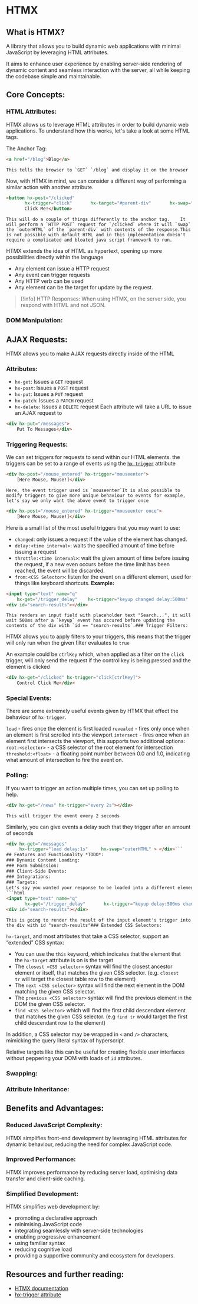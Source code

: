# HTMX
## What is HTMX?
A library that allows you to build dynamic web applications with minimal JavaScript by leveraging HTML attributes.

It aims to enhance user experience by enabling server-side rendering of dynamic content and seamless interaction with the server, all while keeping the codebase simple and maintainable.
## Core Concepts:
### HTML Attributes:
HTMX allows us to leverage HTML attributes in order to build dynamic web applications. To understand how this works, let's take a look at some HTML tags.

The Anchor Tag:
```HTMl
<a href="/blog">Blog</a>
```
    This tells the browser to `GET` `/blog` and display it on the browser
Now, with HTMX in mind, we can consider a different way of performing a similar action with another attribute.
```HTML
<button hx-post="/clicked"
       hx-trigger="click"       hx-target="#parent-div"       hx-swap="outerHTML">
       Click Me!</button>
```
    This will do a couple of things differently to the anchor tag.    It will perform a `HTTP POST` request for `/clicked` where it will `swap` the `outerHTML` of the `parent-div` with contents of the response.This is not possible with default HTML and in this implementation doesn't require a complicated and bloated java script framework to run.

HTMX extends the idea of HTML as hypertext, opening up more possibilities directly within the language
- Any element can issue a HTTP request
- Any event can trigger requests
- Any HTTP verb can be used
- Any element can be the target for update by the request.

>[!info] HTTP Responses:
>When using HTMX, on the server side, you respond with HTML and not JSON.
### DOM Manipulation:
## AJAX Requests:
HTMX allows you to make AJAX requests directly inside of the HTML
### Attributes:
- `hx-get`: Issues a `GET` request
- `hx-post`: Issues a `POST` request
- `hx-put`: Issues a `PUT` request
- `hx-patch`: Issues a `PATCH` request
- `hx-delete`: Issues a `DELETE` request
Each attribute will take a URL to issue an AJAX request to
```html
<div hx-put="/messages">
    Put To Messages</div>
```
### Triggering Requests:
We can set triggers for requests to send within our HTML elements.
the triggers can be set to a range of events using the [`hx-trigger`](https://htmx.org/attributes/hx-trigger/) attribute
```html
<div hx-post="/mouse_entered" hx-trigger="mouseenter">
    [Here Mouse, Mouse!]</div>
```
    Here, the event trigger used is `mouseenter`It is also possible to modify triggers to give more unique behaviour to events for example, let's say we only want the above event to trigger once
```html
<div hx-post="/mouse_entered" hx-trigger="mouseenter once">
    [Here Mouse, Mouse!]</div>
```
Here is a small list of the most useful triggers that you may want to use:
- `changed`: only issues a request if the value of the element has changed.
- `delay:<time interval>`: waits the specified amount of time before issuing a request
- `throttle:<time interval>`: wait the given amount of time before issuing the request, if a new even occurs before the time limit has been reached, the event will be discarded.
- `from:<CSS Selector>`: listen for the event on a different element, used for things like keyboard shortcuts.
**Example:**
```html
<input type="text" name="q"
    hx-get="/trigger_delay"    hx-trigger="keyup changed delay:500ms"    hx-target="#search-results"    placeholder="Search...">
<div id="search-results"></div>
```
    This renders an input field with placeholder text "Search...", it will wait 500ms after a `keyup` event has occured before updating the contents of the div with `id == "search-results`.### Trigger Filters:
HTMX allows you to apply filters to your triggers, this means that the trigger will only run when the given filter evaluates to `true`

An example could be `ctrlKey` which, when applied as a filter on the `click` trigger, will only send the request if the control key is being pressed and the element is clicked
```html
<div hx-get="/clicked" hx-trigger="click[ctrlKey]">
    Control Click Me</div>
```
### Special Events:
There are some extremely useful events given by HTMX that effect the behaviour of `hx-trigger`.

`load` - fires once the element is first loaded
`revealed` - fires only once when an element is first scrolled into the viewport
`intersect` - fires once when an element first intersects the viewport, this supports two additional options:
    `root:<selector>` - a CSS selector of the root element for intersection
    `threshold:<float>` - a floating point number between 0.0 and 1.0, indicating what amount of intersection to fire the event on.
### Polling:
If you want to trigger an action multiple times, you can set up polling to help.
```html
<div hx-get="/news" hx-trigger="every 2s"></div>
```
    This will trigger the event every 2 seconds
Similarly, you can give events a delay such that they trigger after an amount of seconds
```html
<div hx-get="/messages"
     hx-trigger="load delay:1s"     hx-swap="outerHTML" > </div>```
## Features and Functionality *TODO*:
### Dynamic Content Loading:
### Form Submission:
### Client-Side Events:
### Integrations:
### Targets:
Let's say you wanted your response to be loaded into a different element other than the one that is making the request, we can do this by using `hx-target` attribute
```html
<input type="text" name="q"
       hx-get="/trigger_delay"       hx-trigger="keyup delay:500ms changed"       hx-target="#search-results"       placeholder="Search...">
<div id="search-results"></div>
```
    This is going to render the result of the input elememt's trigger into the div with id "search-results"### Extended CSS Selectors:
`hx-target`, and most attributes that take a CSS selector, support an “extended” CSS syntax:

- You can use the `this` keyword, which indicates that the element that the `hx-target` attribute is on is the target
- The `closest <CSS selector>` syntax will find the closest ancestor element or itself, that matches the given CSS selector. (e.g. `closest tr` will target the closest table row to the element)
- The `next <CSS selector>` syntax will find the next element in the DOM matching the given CSS selector.
- The `previous <CSS selector>` syntax will find the previous element in the DOM the given CSS selector.
- `find <CSS selector>` which will find the first child descendant element that matches the given CSS selector. (e.g `find tr` would target the first child descendant row to the element)

In addition, a CSS selector may be wrapped in `<` and `/>` characters, mimicking the query literal syntax of hyperscript.

Relative targets like this can be useful for creating flexible user interfaces without peppering your DOM with loads of `id` attributes.
### Swapping:

### Attribute Inheritance:
## Benefits and Advantages:
### Reduced JavaScript Complexity:
HTMX simplifies front-end development by leveraging HTML attributes for dynamic behaviour, reducing the need for complex JavaScript code.
### Improved Performance:
HTMX improves performance by reducing server load, optimising data transfer and client-side caching.
### Simplified Development:
HTMX simplifies web development by:
- promoting a declarative approach
- minimising JavaScript code
- integrating seamlessly with server-side technologies
- enabling progressive enhancement
- using familiar syntax
- reducing cognitive load
- providing a supportive community and ecosystem for developers.
## Resources and further reading:
- [HTMX documentation](https://htmx.org/docs/)
- [hx-trigger attribute](https://htmx.org/attributes/hx-trigger/)
